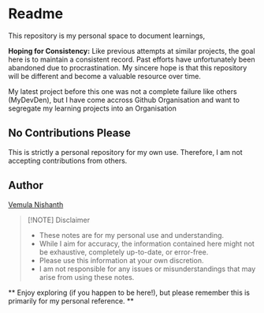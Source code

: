 # Readme

This repository is my personal space to document learnings,

**Hoping for Consistency:** Like previous attempts at similar projects, the goal here is to maintain a consistent record.
Past efforts have unfortunately been abandoned due to procrastination.
My sincere hope is that this repository will be different and become a valuable resource over time.

My latest project before this one was not a complete failure like others (MyDevDen), but I have come accross Github Organisation and want to segregate my learning projects into an Organisation

## No Contributions Please

This is strictly a personal repository for my own use. Therefore, I am not accepting contributions from others.

## Author

[Vemula Nishanth][Author]

> [!NOTE] Disclaimer
>
> - These notes are for my personal use and understanding.
> - While I aim for accuracy, the information contained here might not be exhaustive, completely up-to-date, or error-free.
> - Please use this information at your own discretion.
> - I am not responsible for any issues or misunderstandings that may arise from using these notes.

** Enjoy exploring (if you happen to be here!), but please remember this is primarily for my personal reference. **

[//]: # (These are reference links used in the body of this note)
[//]: # (These get stripped out when the markdown processor does its job)
[//]: # (There is no need to format nicely because it shouldn't be seen.)
[//]: # (Thanks SO - http://stackoverflow.com/questions/4823468/store-comments-in-markdown-syntax)

  [Author]: <https://github.com/Nishanth-2024>